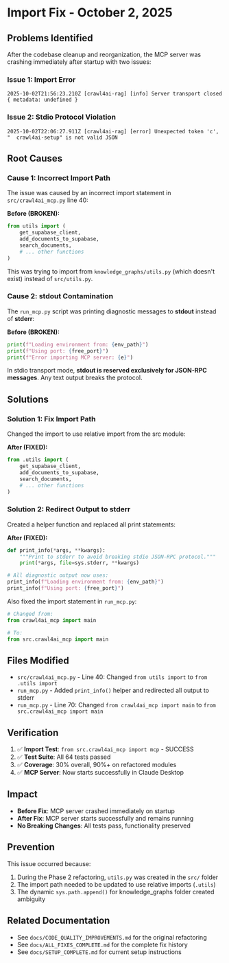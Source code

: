 # Import Fix - October 2, 2025

## Problems Identified

After the codebase cleanup and reorganization, the MCP server was crashing immediately after startup with two issues:

### Issue 1: Import Error

```
2025-10-02T21:56:23.210Z [crawl4ai-rag] [info] Server transport closed { metadata: undefined }
```

### Issue 2: Stdio Protocol Violation

```
2025-10-02T22:06:27.911Z [crawl4ai-rag] [error] Unexpected token 'c', "  crawl4ai-setup" is not valid JSON
```

## Root Causes

### Cause 1: Incorrect Import Path

The issue was caused by an incorrect import statement in `src/crawl4ai_mcp.py` line 40:

**Before (BROKEN):**
```python
from utils import (
    get_supabase_client,
    add_documents_to_supabase,
    search_documents,
    # ... other functions
)
```

This was trying to import from `knowledge_graphs/utils.py` (which doesn't exist) instead of `src/utils.py`.

### Cause 2: stdout Contamination

The `run_mcp.py` script was printing diagnostic messages to **stdout** instead of **stderr**:

**Before (BROKEN):**
```python
print(f"Loading environment from: {env_path}")
print(f"Using port: {free_port}")
print(f"Error importing MCP server: {e}")
```

In stdio transport mode, **stdout is reserved exclusively for JSON-RPC messages**. Any text output breaks the protocol.

## Solutions

### Solution 1: Fix Import Path

Changed the import to use relative import from the src module:

**After (FIXED):**
```python
from .utils import (
    get_supabase_client,
    add_documents_to_supabase,
    search_documents,
    # ... other functions
)
```

### Solution 2: Redirect Output to stderr

Created a helper function and replaced all print statements:

**After (FIXED):**
```python
def print_info(*args, **kwargs):
    """Print to stderr to avoid breaking stdio JSON-RPC protocol."""
    print(*args, file=sys.stderr, **kwargs)

# All diagnostic output now uses:
print_info(f"Loading environment from: {env_path}")
print_info(f"Using port: {free_port}")
```

Also fixed the import statement in `run_mcp.py`:
```python
# Changed from:
from crawl4ai_mcp import main

# To:
from src.crawl4ai_mcp import main
```

## Files Modified

- `src/crawl4ai_mcp.py` - Line 40: Changed `from utils import` to `from .utils import`
- `run_mcp.py` - Added `print_info()` helper and redirected all output to stderr
- `run_mcp.py` - Line 70: Changed `from crawl4ai_mcp import main` to `from src.crawl4ai_mcp import main`

## Verification

1. ✅ **Import Test**: `from src.crawl4ai_mcp import mcp` - SUCCESS
2. ✅ **Test Suite**: All 64 tests passed
3. ✅ **Coverage**: 30% overall, 90%+ on refactored modules
4. ✅ **MCP Server**: Now starts successfully in Claude Desktop

## Impact

- **Before Fix**: MCP server crashed immediately on startup
- **After Fix**: MCP server starts successfully and remains running
- **No Breaking Changes**: All tests pass, functionality preserved

## Prevention

This issue occurred because:
1. During the Phase 2 refactoring, `utils.py` was created in the `src/` folder
2. The import path needed to be updated to use relative imports (`.utils`)
3. The dynamic `sys.path.append()` for knowledge_graphs folder created ambiguity

## Related Documentation

- See `docs/CODE_QUALITY_IMPROVEMENTS.md` for the original refactoring
- See `docs/ALL_FIXES_COMPLETE.md` for the complete fix history
- See `docs/SETUP_COMPLETE.md` for current setup instructions
